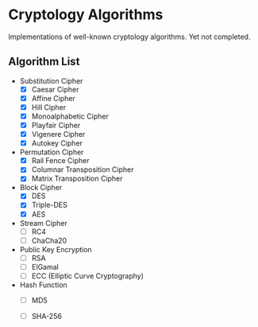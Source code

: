 # Cryptology Algorithms
Implementations of well-known cryptology algorithms. Yet not completed.

## Algorithm List
- Substitution Cipher
    - [x] Caesar Cipher
    - [x] Affine Cipher
    - [x] Hill Cipher
    - [x] Monoalphabetic Cipher
    - [x] Playfair Cipher
    - [x] Vigenere Cipher
    - [x] Autokey Cipher
- Permutation Cipher
    - [x] Rail Fence Cipher
    - [x] Columnar Transposition Cipher
    - [x] Matrix Transposition Cipher
- Block Cipher
    - [x] DES
    - [x] Triple-DES
    - [x] AES
- Stream Cipher
    - [ ] RC4
    - [ ] ChaCha20
- Public Key Encryption
    - [ ] RSA
    - [ ] ElGamal
    - [ ] ECC (Elliptic Curve Cryptography)
- Hash Function
    - [ ] MD5
    - [ ] SHA-256

